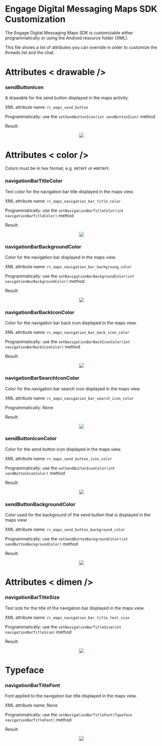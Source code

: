 Engage Digital Messaging Maps SDK Customization
===============================================

The Engage Digital Messaging Maps SDK is customizable either programmatically or using the Android resource folder (XML).

This file shows a list of attributes you can override in order to customize the threads list and the chat.

# Attributes < drawable />

### sendButtonIcon
A drawable for the send button displayed in the maps activity.

XML attribute name: `rc_maps_send_button`

Programmatically: use the `setSendButtonIcon(int sendButtonIcon)` method

Result:
<p align="center">
    <img src="https://i.postimg.cc/vTyh2Cpt/Capture-d-e-cran-2021-12-17-a-14-38-21.png"/>
</p>


# Attributes < color />

Colors must be in hex format, e.g. `007AFF` or `#007AFF`.

### navigationBarTitleColor
Text color for the navigation bar title displayed in the maps view.

XML attribute name: `rc_maps_navigation_bar_title_color`

Programmatically: use the `setNavigationBarTitleColor(int navigationBarTitleColor)` method

Result:
<p align="center">
    <img src="https://i.postimg.cc/9XBjp290/navigationbartitlecolor.png"/>
</p>

### navigationBarBackgroundColor
Color for the navigation bar displayed in the maps view.

XML attribute name: `rc_maps_navigation_bar_backgroung_color`

Programmatically: use the `setNavigationBarBackgroundColor(int navigationBarBackgroundColor)` method

Result:
<p align="center">
    <img src="https://i.postimg.cc/XJ3zGZQ8/Capture-d-e-cran-2021-12-17-a-13-15-37.png"/>
</p>


### navigationBarBackIconColor
Color for the navigation bar back icon displayed in the maps view.

XML attribute name: `rc_maps_navigation_bar_back_icon_color`

Programmatically: use the `setNavigationBarBackIconColor(int navigationBarBackIconColor)` method

Result:
<p align="center">
    <img src="https://i.postimg.cc/MTF1kNMQ/icon-color.png"/>
</p>

### navigationBarSearchIconColor
Color for the navigation bar search icon displayed in the maps view.

XML attribute name: `rc_maps_navigation_bar_search_icon_color`

Programmatically: None

Result:
<p align="center">
    <img src="https://i.postimg.cc/Fz0bjGzk/search-color.png"/>
</p>

### sendButtonIconColor
Color for the send button icon displayed in the maps view.

XML attribute name: `rc_maps_send_button_icon_color`

Programmatically: use the `setSendButtonIconColor(int sendButtonIconColor)` method

Result:
<p align="center">
    <img src="https://i.postimg.cc/QtTYyQVh/Capture-d-e-cran-2021-12-17-a-14-40-44.png"/>
</p>

### sendButtonBackgroundColor
Color used for the background of the send button that is displayed in the maps view.

XML attribute name: `rc_maps_send_button_background_color`

Programmatically: use the `setSendButtonBackgroundColor(int sendButtonBackgroundColor)` method

Result:
 <p align="center">
   <img src="https://i.postimg.cc/tRD4gW2B/Capture-d-e-cran-2021-12-17-a-14-25-03.png"/>
</p>


# Attributes < dimen />

### navigationBarTitleSize
Text size for the title of the navigation bar displayed in the maps view.

XML attribute name: `rc_maps_navigation_bar_title_text_size`

Programmatically: use the `setNavigationBarTitleSize(int navigationBarTitleSize)` method

Result:
<p align="center">
    <img src="https://i.postimg.cc/HWKs5d1M/title-size.png"/>
</p>

# Typeface

### navigationBarTitleFont
Font applied to the navigation bar title displayed in the maps view.

XML attribute name: None

Programmatically: use the `setNavigationBarTitleFont(Typeface navigationBarTitleFont)` method

Result:
<p align="center">
    <img src="https://i.postimg.cc/PrPTrcLq/font.png"/>
</p>
